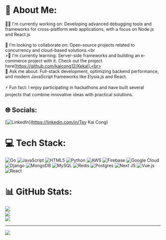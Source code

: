 # 💫 About Me:
👨‍💻 I'm currently working on: Developing advanced debugging tools and frameworks for cross-platform web applications, with a focus on Node.js and React.js<br><br>🤝 I'm looking to collaborate on: Open-source projects related to concurrency and cloud-based solutions.<br<br>>🌱 I'm currently learning: Server-side frameworks and building an e-commerce project with it. Check out the project here[https://github.com/kaicong12/Kekal].<br><br>💬 Ask me about: Full-stack development, optimizing backend performance, and modern JavaScript frameworks like Elysia.js and React.<br><br>⚡ Fun fact: I enjoy participating in hackathons and have built several projects that combine innovative ideas with practical solutions.


## 🌐 Socials:
[![LinkedIn](https://img.shields.io/badge/LinkedIn-%230077B5.svg?logo=linkedin&logoColor=white)](https://linkedin.com/in/Tey Kai Cong) 

# 💻 Tech Stack:
![Go](https://img.shields.io/badge/go-%2300ADD8.svg?style=for-the-badge&logo=go&logoColor=white) ![JavaScript](https://img.shields.io/badge/javascript-%23323330.svg?style=for-the-badge&logo=javascript&logoColor=%23F7DF1E) ![HTML5](https://img.shields.io/badge/html5-%23E34F26.svg?style=for-the-badge&logo=html5&logoColor=white) ![Python](https://img.shields.io/badge/python-3670A0?style=for-the-badge&logo=python&logoColor=ffdd54) ![AWS](https://img.shields.io/badge/AWS-%23FF9900.svg?style=for-the-badge&logo=amazon-aws&logoColor=white) ![Firebase](https://img.shields.io/badge/firebase-%23039BE5.svg?style=for-the-badge&logo=firebase) ![Google Cloud](https://img.shields.io/badge/GoogleCloud-%234285F4.svg?style=for-the-badge&logo=google-cloud&logoColor=white) ![Django](https://img.shields.io/badge/django-%23092E20.svg?style=for-the-badge&logo=django&logoColor=white) ![MongoDB](https://img.shields.io/badge/MongoDB-%234ea94b.svg?style=for-the-badge&logo=mongodb&logoColor=white) ![MySQL](https://img.shields.io/badge/mysql-4479A1.svg?style=for-the-badge&logo=mysql&logoColor=white) ![Redis](https://img.shields.io/badge/redis-%23DD0031.svg?style=for-the-badge&logo=redis&logoColor=white) ![Postgres](https://img.shields.io/badge/postgres-%23316192.svg?style=for-the-badge&logo=postgresql&logoColor=white) ![Next JS](https://img.shields.io/badge/Next-black?style=for-the-badge&logo=next.js&logoColor=white) ![Vue.js](https://img.shields.io/badge/vue.js-%2335495e.svg?style=for-the-badge&logo=vuedotjs&logoColor=%234FC08D) ![React](https://img.shields.io/badge/react-%2320232a.svg?style=for-the-badge&logo=react&logoColor=%2361DAFB)
# 📊 GitHub Stats:
![](https://github-readme-stats.vercel.app/api?username=kaicong12&theme=react&hide_border=true&include_all_commits=true&count_private=false)<br/>
![](https://github-readme-streak-stats.herokuapp.com/?user=kaicong12&theme=react&hide_border=true)<br/>
![](https://github-readme-stats.vercel.app/api/top-langs/?username=kaicong12&theme=react&hide_border=true&include_all_commits=true&count_private=false&layout=compact)

---
[![](https://visitcount.itsvg.in/api?id=kaicong12&icon=0&color=0)](https://visitcount.itsvg.in)

<!-- Proudly created with GPRM ( https://gprm.itsvg.in ) -->
